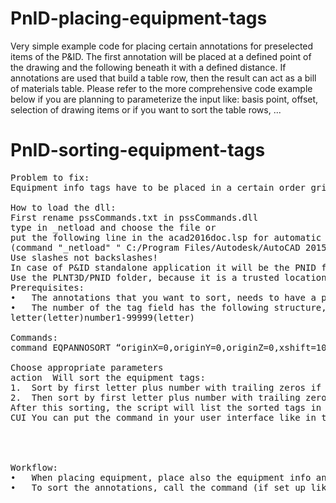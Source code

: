 # PnID-placing-equipment-tags
Very simple example code for placing certain annotations for preselected items of the P&ID. The first annotation will be placed at a defined point of the drawing and the following beneath it with a defined distance. If annotations are used that build a table row, then the result can act as a bill of materials table.
Please refer to the more comprehensive code example below if you are planning to parameterize the input like: basis point, offset, selection of drawing items or if you want to sort the table rows, ...

# PnID-sorting-equipment-tags
<pre>
Problem to fix: 
Equipment info tags have to be placed in a certain order gridwise on the bottom of the P&ID drawing. This is a time consuming task and the order has to be corrected during the drawing process. The command EQPANNOSORT shall do this ordering of already placed equipment annotations.

How to load the dll:
First rename pssCommands.txt in pssCommands.dll
type in _netload and choose the file or
put the following line in the acad2016doc.lsp for automatic loading on startup of Plant/P&ID e.g.:
(command "_netload" " C:/Program Files/Autodesk/AutoCAD 2015/PLNT3D/pssCommands.dll ")
Use slashes not backslashes!
In case of P&ID standalone application it will be the PNID folder.
Use the PLNT3D/PNID folder, because it is a trusted location, so you will not be prompted every time you start the software.
Prerequisites:
•	The annotations that you want to sort, needs to have a parameter “.Description.
•	The number of the tag field has the following structure, brackets mean optional: 
letter(letter)number1-99999(letter)

Commands:
command	EQPANNOSORT “originX=0,originY=0,originZ=0,xshift=100,yshift=100”

Choose appropriate parameters
action	Will sort the equipment tags:
1.	Sort by first letter plus number with trailing zeros if necessary (5 digits)
2.	Then sort by first letter plus number with trailing zeros if necessary (5 digits)
After this sorting, the script will list the sorted tags in rows and will create a new column if either the number+lastletters changes or when the firstchar changes.
CUI	You can put the command in your user interface like in the following screenshot:


 

Workflow:
•	When placing equipment, place also the equipment info annotation, but it can be anywhere
•	To sort the annotations, call the command (if set up like in the screenshot, rightclick in the drawing space and click the command)
</pre>
